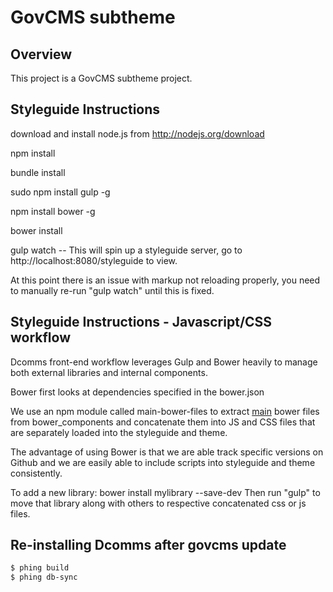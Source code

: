 GovCMS subtheme
===============

## Overview

This project is a GovCMS subtheme project.

## Styleguide Instructions

download and install node.js from http://nodejs.org/download

npm install

bundle install

sudo npm install gulp -g

npm install bower -g

bower install

gulp watch -- This will spin up a styleguide server, go to http://localhost:8080/styleguide to view.

At this point there is an issue with markup not reloading properly, you need to manually re-run "gulp watch" until this is fixed.


## Styleguide Instructions - Javascript/CSS workflow

Dcomms front-end workflow leverages Gulp and Bower heavily to manage both external libraries and internal components.

Bower first looks at dependencies specified in the bower.json 

We use an npm module called main-bower-files to extract [main](http://stackoverflow.com/questions/20391742/what-is-the-main-property-when-doing-bower-init) bower files
from bower_components and concatenate them into JS and CSS files that are separately loaded into the styleguide and theme.

The advantage of using Bower is that we are able track specific versions on Github and we are easily able to include scripts into styleguide and theme consistently.

To add a new library:
bower install mylibrary --save-dev
Then run "gulp" to move that library along with others to respective concatenated css or js files.

## Re-installing Dcomms after govcms update

```bash
$ phing build
$ phing db-sync
```
